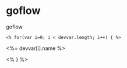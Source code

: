 # goflow
goflow
<!--     <% drinks.forEach(function(drink) { %>
        <li><%= drink.name %> - <%= drink.drunkness %></li>
    <% }); %>-->


    <% for(var i=0; i < devvar.length; i++) { %>
   <div id="draggable" class='drag' name="<%= devvar[i].id %>">
   <p><%= devvar[i].name %></p>
   </div>
<% } %>
